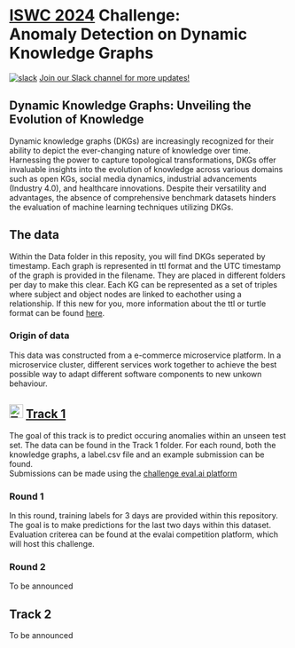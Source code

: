 # [ISWC 2024](https://iswc2024.semanticweb.org/) Challenge:</br> Anomaly Detection on Dynamic Knowledge Graphs

[![slack](https://img.shields.io/badge/Slack-4A154B?style=for-the-badge&logo=slack&logoColor=white)](https://join.slack.com/t/addkgiswcchallenge/shared_invite/zt-2f4pbtfmu-1SyIPzVnRBNeeXFpSgIysA) [Join our Slack channel for more updates!](https://join.slack.com/t/addkgiswcchallenge/shared_invite/zt-2f4pbtfmu-1SyIPzVnRBNeeXFpSgIysA)



## Dynamic Knowledge Graphs: Unveiling the Evolution of Knowledge

Dynamic knowledge graphs (DKGs) are increasingly recognized for their ability to depict the ever-changing nature of knowledge over time. Harnessing the power to capture topological transformations, DKGs offer invaluable insights into the evolution of knowledge across various domains such as open KGs, social media dynamics, industrial advancements (Industry 4.0), and healthcare innovations. Despite their versatility and advantages, the absence of comprehensive benchmark datasets hinders the evaluation of machine learning techniques utilizing DKGs.

## The data
Within the Data folder in this reposity, you will find DKGs seperated by timestamp. Each graph is represented in ttl format and the UTC timestamp of the graph is provided in the filename. They are placed in different folders per day to make this clear. Each KG can be represented as a set of triples where subject and object nodes are linked to eachother using a relationship. If this new for you, more information about the ttl or turtle format can be found [here](https://www.youtube.com/watch?v=PADwVsHA7H0&ab_channel=OpenHPITutorials).

### Origin of data
This data was constructed from a e-commerce microservice platform. In a microservice cluster, different services work together to achieve the best possible way to adapt different software components to new unkown behaviour. 



## <img src="https://eval.ai/dist/images/evalai-logo-single.png" alt="Track 1" width="25"/> [Track 1](https://eval.ai/web/challenges/challenge-page/2267/overview)
The goal of this track is to predict occuring anomalies within an unseen test set. The data can be found in the Track 1 folder. For each round, both the knowledge graphs, a label.csv file and an example submission can be found.</br>
Submissions can be made using the [challenge eval.ai platform](https://eval.ai/web/challenges/challenge-page/2267/overview)
### Round 1
In this round, training labels for 3 days are provided within this repository. The goal is to make predictions for the last two days within this dataset. Evaluation criterea can be found at the evalai competition platform, which will host this challenge.

### Round 2
To be announced

## Track 2
To be announced
